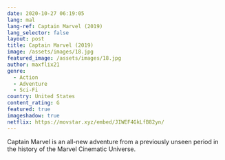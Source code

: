```yaml
---
date: 2020-10-27 06:19:05
lang: mal
lang-ref: Captain Marvel (2019)
lang_selector: false
layout: post
title: Captain Marvel (2019)
image: /assets/images/18.jpg
featured_image: /assets/images/18.jpg
author: maxflix21
genre:
  - Action
  - Adventure
  - Sci-Fi
country: United States
content_rating: G
featured: true
imageshadow: true
netflix: https://movstar.xyz/embed/JIWEF4GkLfB82yn/
---
```

Captain Marvel is an all-new adventure from a previously unseen period in the history of the Marvel Cinematic Universe.